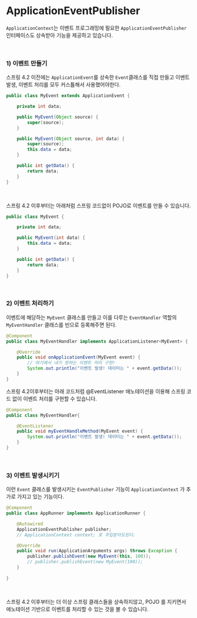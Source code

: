 # ApplicationEventPublisher

`ApplicationContext`는 이벤트 프로그래밍에 필요한 `ApplicationEventPublisher` 인터페이스도 상속받아 기능을 제공하고 있습니다.

<br>

### 1) 이벤트 만들기

스프링 4.2 이전에는 `ApplicationEvent`를 상속한 `Event`클래스를 직접 만들고 이벤트 발생, 이벤트 처리를 모두 커스튬해서 사용했어야한다.

```java
public class MyEvent extends ApplicationEvent {

    private int data;

    public MyEvent(Object source) {
        super(source);
    }

    public MyEvent(Object source, int data) {
        super(source);
        this.data = data;
    }

    public int getData() {
        return data;
    }
}
```

<br>

스프링 4.2 이후부터는 아래처럼 스프링 코드없이 POJO로 이벤트를 만들 수 있습니다.

```java
public class MyEvent {

    private int data;

    public MyEvent(int data) {
        this.data = data;
    }

    public int getData() {
        return data;
    }
}
```

<br>

### 2) 이벤트 처리하기

이벤트에 해당하는 `MyEvent` 클래스를 만들고 이를 다루는 `EventHandler` 역할의 `MyEventHandler` 클래스를 빈으로 등록해주면 된다.

```java
@Component
public class MyEventHandler implements ApplicationListener<MyEvent> {

    @Override
    public void onApplicationEvent(MyEvent event) {
        // 여기에서 내가 원하는 이벤트 처리 구현!
        System.out.println("이벤트 발생! 데이터는 " + event.getData());
    }
}
```

스프링 4.2이후부터는 아래 코드처럼 @EventListener 애노테이션을 이용해 스프링 코드 없이 이벤트 처리를 구현할 수 있습니다.

```java
@Component
public class MyEventHandler{

    @EventListener
    public void myEventHandleMethod(MyEvent event) {
        System.out.println("이벤트 발생! 데이터는 " + event.getData());
    }
}
```

<br>

### 3) 이벤트 발생시키기

이런 `Event` 클래스를 발생시키는 `EventPublisher` 기능이 `ApplicationContext` 가 추가로 가지고 있는 기능이다.

```java
@Component
public class AppRunner implements ApplicationRunner {

    @Autowired
    ApplicationEventPublisher publisher;
    // ApplicationContext context; 로 주입받아도된다.

    @Override
    public void run(ApplicationArguments args) throws Exception {
        publisher.publishEvent(new MyEvent(this, 100));
        // publisher.publishEvent(new MyEvent(100));
    }
    
}
```

<br>

스프링 4.2 이후부터는 더 이상 스프링 클래스들을 상속하지않고, POJO 를 지키면서 애노테이션 기반으로 이벤트를 처리할 수 있는 것을 볼 수 있습니다.

